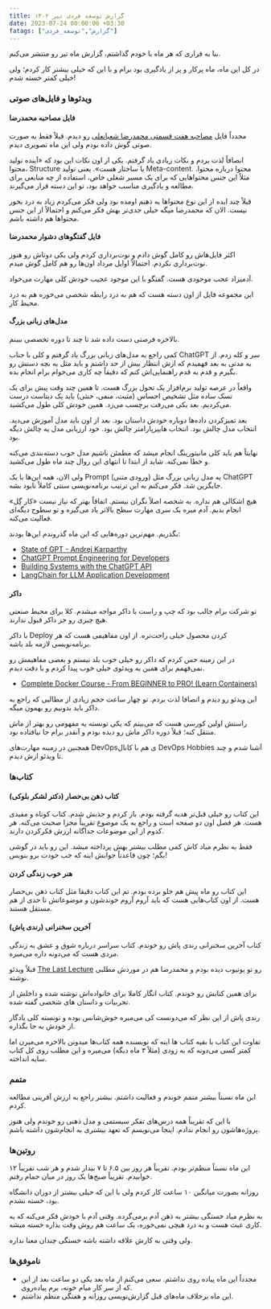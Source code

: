 ```yaml
---
title: گزارش توسعه فردی تیر ۱۴۰۲
date: 2023-07-24 00:00:00 +03:30
fatags: ["گزارش","توسعه_فردی"]
---
```


بنا به قراری که هر ماه با خودم گذاشتم، گزارش ماه تیر رو منتشر می‌کنم. 

در کل این ماه، ماه پرکار و پر از یادگیری بود برام و با این که خیلی بیشتر کار کردم؛ ولی خیلی کمتر خسته شدم! 

### ویدئوها و فایل‌های صوتی
#### فایل مصاحبه محمدرضا
مجدداً فایل [مصاحبه هفت قسمتی محمدرضا شعبانعلی](https://mrshabanali.com/interview/) رو دیدم. قبلاً فقط به صورت صوتی گوش داده بودم ولی این ماه تصویری دیدم. 

انصافاً لذت بردم و نکات زیادی یاد گرفتم. یکی از اون نکات این بود که «آینده تولید محتوا، Structure یا ساختار هست». یعنی تولید Meta-content. محتوا درباره محتوا. مثلاً این جنس محتواهایی که برای یک مسیر شغلی خاص، استفاده از چه منابعی برای مطالعه و یادگیری مناسب خواهد بود، تو این دسته قرار می‌گیرند. 

قبلاً چند ایده از این نوع محتواها به ذهنم اومده بود ولی فکر می‌کردم زیاد به درد‌ بخور نیست. الان که محمدرضا میگه خیلی جدی‌تر بهش فکر می‌کنم و احتمالاً از این جنس محتواها هم داشته باشم. 

#### فایل گفتگوهای دشوار محمدرضا
اکثر فایل‌هاش رو کامل گوش دادم و نوت‌برداری کردم ولی یکی دوتاش رو هنوز نوت‌برداری نکردم. احتمالاً اوایل مرداد اون‌ها رو هم کامل گوش میدم. 

آدمیزاد عجب موجودی هست. گفتگو با این موجود عجیب خودش کلی مهارت می‌خواد. 

این مجموعه فایل از اون دسته هست که هم به درد رابطه شخصی می‌خوره هم به درد محیط کار. 

#### مدل‌های زبانی بزرگ
بالاخره فرصتی دست داده شد تا چند تا دوره تخصصی ببینم. 

کمی راجع به مدل‌های زبانی بزرگ یاد گرفتم و کلی با جناب ChatGPT سر و کله زدم. از یه مدتی به بعد فهمیدم که ازش انتظار بیش از حد داشتم و باید مثل یه بچه دستش رو بگیرم و قدم به قدم راهنمایی‌اش کنم که دقیقاً چه کاری می‌خوام برام انجام بده. 

واقعاً در عرصه تولید نرم‌افزار یک تحول بزرگ هست. تا همین چند وقت پیش برای یک تسک ساده مثل تشخیص احساس (مثبت، منفی، خنثی) باید یک دیتاست درست می‌کردیم. بعد یکی می‌رفت برچسب می‌زد. همین خودش کلی طول می‌کشید.

بعد تمیزکردن داده‌ها دوباره خودش داستان بود. بعد از اون باید مدل آموزش می‌دید. انتخاب مدل چالش بود. انتخاب هایپرپارامتر چالش بود. خود ارزیابی مدل یه چالش دیگه بود.  

نهایتاً هم باید کلی مانیتورینگ انجام میشد که مطمئن باشیم مدل خوب دسته‌بندی می‌کنه و خطا نمی‌کنه. شاید از ابتدا تا انتهای این روال چند ماه طول می‌کشید.

ولی الان، همه این‌ها با یک Prompt (ورودی متنی) یه مدل زبانی بزرگ مثل ChatGPT جایگزین شد. فکر می‌کنم به این ترتیب برنامه‌نویسی سنتی کاملاً نابود بشه. 

هیچ اشکالی هم نداره. به شخصه اصلاً نگران نیستم. اتفاقاً بهتر که نیاز نیست «کار گِل» انجام بدیم. آدم میره یک سری مهارت سطح بالاتر یاد می‌گیره و تو سطوح دیگه‌ای فعالیت می‌کنه. 

بگذریم. مهم‌ترین دوره‌هایی که این ماه گذروندم این‌ها بودند:

- [State of GPT - Andrej Karparthy](https://www.youtube.com/watch?v=bZQun8Y4L2A)
- [ChatGPT Prompt Engineering for Developers](https://www.deeplearning.ai/short-courses/chatgpt-prompt-engineering-for-developers/)
- [Building Systems with the ChatGPT API](https://www.deeplearning.ai/short-courses/building-systems-with-chatgpt/)
- [LangChain for LLM Application Development](https://www.deeplearning.ai/short-courses/langchain-for-llm-application-development/)

#### داکر
تو شرکت برام جالب بود که چپ و راست با داکر مواجه میشدم. کلا برای محیط صنعتی هیچ چیزی رو جز داکر قبول ندارند. 

با داکر Deploy کردن محصول خیلی راحت‌تره. از اون مفاهیمی هست که هر برنامه‌نویسی لازمه بلد باشه. 

در این زمینه حس کردم که داکر رو خیلی خوب بلد نیستم و بعضی مفاهیمش رو نمی‌فهمم برای همین یه ویدئوی خیلی خوب پیدا کردم و با دقت دیدم. 


- [Complete Docker Course - From BEGINNER to PRO! (Learn Containers)](https://www.youtube.com/@DevOpsDirective)

این ویدئو رو دیدم و انصافا لذت بردم. تو چهار ساعت حجم زیادی از مطالبی که راجع به داکر باید بدونیم رو بهمون میگه.

راستش اولین کورسی هست که می‌بینم که یکی تونسته یه مفهومی رو بهتر از ماش منتقل کنه؛  قبلاً دوره داکر ماش رو دیده بودم و آنقدر برام جا نیافتاده بود. 

همچنین در زمینه مهارت‌های DevOpsی هم با کانال DevOps Hobbies آشنا شدم و چند تا ویدئو ازش دیدم. 

### کتاب‌ها
#### کتاب ذهن بی‌حصار (دکتر لشکر بلوکی)
این کتاب رو خیلی قبل‌تر هدیه گرفته بودم. باز کردم و جذبش شدم. کتاب کوتاه و مفیدی هست. هر فصل اون دو صفحه‌ است و راجع به یک موضوع تقریباً مجزا صحبت می‌کنه. هر کدوم از این موضوعات جداگانه ارزش فکرکردن دارند. 

فقط به نظرم میاد کاش کمی مطلب بیشتر بهش پرداخته میشد. این رو باید در گوشی بگم؛ چون قاعدتاً جوابش اینه که خب خودت برو بنویس!

#### هنر خوب زندگی کردن
این کتاب رو ماه پیش هم جلو برده بودم. تم این کتاب دقیقا مثل کتاب ذهن بی‌حصار هست. از اون کتاب‌هایی هست که باید آروم آروم خوندشون و موضوعاتش تا حدی از هم مستقل هستند. 

#### آخرین سخنرانی (رندی پاش)
کتاب آخرین سخنرانی رندی پاش رو خوندم. کتاب سراسر درباره شوق و عشق به زندگی مردی هست که می‌دونه داره می‌میره. 

قبلاً ویدئو [The Last Lecture](https://www.youtube.com/watch?v=ji5_MqicxSo&vl=en) رو تو یوتیوب دیده بودم و محمدرضا هم در موردش مطلبی نوشته. 

برای همین کتابش رو خوندم. کتاب انگار کاملا برای خانواده‌اش نوشته شده و داخلش از تجربیات و داستان های شخصی گفته شده. 

رندی پاش از این نظر که می‌دونست کی می‌میره خوش‌شانس بوده و تونسته کلی یادگار از خودش به جا بگذاره. 

تفاوت این کتاب با بقیه کتاب ها اینه که نویسنده همه کتاب‌ها میدونن بالاخره می‌میرن اما کمتر کسی می‌دونه که به زودی (مثلاً ۳ ماه دیگه) می‌میره و این مطلب روی کل کتاب سایه انداخته.  

### متمم
این ماه نسبتاً بیشتر متمم خوندم و فعالیت داشتم. بیشتر راجع به ارزش آفرینی مطالعه کردم. 

با این که تقریباً همه درس‌های تفکر سیستمی و مدل ذهنی رو خوندم ولی هنوز پروژه‌هاشون رو انجام ندادم. اینجا می‌نویسم که تعهد بیشتری به انجام‌شون داشته باشم. 

### روتین‌ها
این ماه نسبتاً منظم‌تر بودم. تقریباً هر روز بین ۶.۵ تا ۷ بیدار شدم و هر شب تقریباً ۱۲ خوابیدم. تقریباً صبح‌ها یک روز در میان حمام رفتم. 

روزانه بصورت میانگین ۱۰ ساعت کار کردم ولی با این که خیلی بیشتر از دوران دانشگاه بود، خسته نشدم. 

به نظرم میاد خستگی بیشتر به ذهن آدم برمی‌گرده. وقتی آدم با خودش فکر می‌کنه که یه کاری عبث هست و به درد هیچی نمی‌خوره، یک ساعت هم روش وقت بذاره خسته میشه. 

ولی وقتی به کارش علاقه داشته باشه خستگی چندان معنا نداره.

### ناموفق‌ها
- مجدداً این ماه پیاده روی نداشتم. سعی می‌کنم از ماه بعد یکی دو ساعت بعد از این که از سر کار میام خونه، برم پیاده‌روی. 
- این ماه برخلاف ماه‌های قبل گزارش‌نویسی روزانه و هفتگی منظم نداشتم. 


